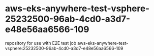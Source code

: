 # aws-eks-anywhere-test-vsphere-25232500-96ab-4cd0-a3d7-e48e56aa6566-109
repository for use with E2E test job aws-eks-anywhere-test-vsphere:25232500-96ab-4cd0-a3d7-e48e56aa6566-109
